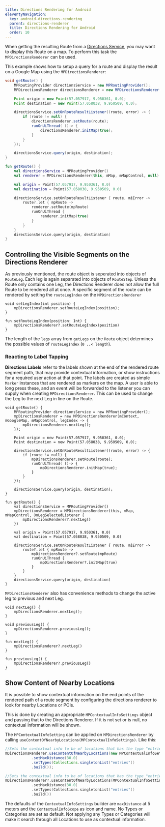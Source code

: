```yaml
---
title: Directions Rendering for Android
eleventyNavigation:
  key: android-directions-rendering
  parent: directions-renderer
  title: Directions Rendering for Android
  order: 10
---
```


When getting the resulting Route from a [Directions Service](../directions/directions-service), you may want to display this Route on a map. To perform this task the `MPDirectionsRenderer` can be used.

This example shows how to setup a query for a route and display the result on a Google Map using the `MPDirectionsRenderer`:

<mi-tabs>
<mi-tab label="Java" tab-for="java"></mi-tab>
<mi-tab label="Kotlin" tab-for="kotlin"></mi-tab>
<mi-tab-panel id="java">

```java
void getRoute() {
    MPRoutingProvider directionsService = new MPRoutingProvider();
    MPDirectionsRenderer directionsRenderer = new MPDirectionsRenderer(mContext, mGoogleMap, mMapControl, null);

    Point origin = new Point(57.057917, 9.950361, 0.0);
    Point destination = new Point(57.058038, 9.950509, 0.0);

    directionsService.setOnRouteResultListener((route, error) -> {
        if (route != null) {
            directionsRenderer.setRoute(route);
            runOnUiThread( ()-> {
                directionsRenderer.initMap(true);
            }
        }
    });

    directionsService.query(origin, destination);
}
```

</mi-tab-panel>
<mi-tab-panel id="kotlin">

```kotlin
fun getRoute() {
    val directionsService = MPRoutingProvider()
    val renderer = MPDirectionsRenderer(this, mMap, mMapControl, null)

    val origin = Point(57.057917, 9.950361, 0.0)
    val destination = Point(57.058038, 9.950509, 0.0)

    directionsService.setOnRouteResultListener { route, miError ->
        route?.let { mpRoute ->
            renderer.setRoute(mpRoute)
            runOnUiThread {
                renderer.initMap(true)
            }
        }
    }
    directionsService.query(origin, destination)
}
```

</mi-tab-panel>
</mi-tabs>

## Controlling the Visible Segments on the Directions Renderer

As previously mentioned, the route object is seperated into objects of `RouteLeg`. Each leg is again separated into objects of `RouteStep`. Unless the Route only contains one Leg, the Directions Renderer does not allow the full Route to be rendered all at once. A specific segment of the route can be rendered by setting the `routeLegIndex` on the `MPDirectionsRenderer`

<mi-tabs>
<mi-tab label="Java" tab-for="java"></mi-tab>
<mi-tab label="Kotlin" tab-for="kotlin"></mi-tab>
<mi-tab-panel id="java">

```java/1
void setLegIndex(int position) {
    mpDirectionsRenderer.setRouteLegIndex(position);
}
```

</mi-tab-panel>
<mi-tab-panel id="kotlin">

```kotlin/1
fun setRouteLegIndex(position: Int) {
    mpDirectionsRenderer?.setRouteLegIndex(position)
}
```

</mi-tab-panel>
</mi-tabs>

The length of the `legs` array from `getLegs` on the `Route` object determines the possible values of `routeLegIndex` (`0 ..< length`).

### Reacting to Label Tapping

**Directions Labels** refer to the labels shown at the end of the rendered route segment path, that may provide contextual information, or show instructions for a required user action at that point. The labels are created as simple `Marker` instances that are rendered as markers on the map. A user is able to long press these, and an event will be forwarded to the listener you can supply when creating `MPDirectionsRenderer`. This can be used to change the Leg to the next Leg in line on the Route.

<mi-tabs>
<mi-tab label="Java" tab-for="java"></mi-tab>
<mi-tab label="Kotlin" tab-for="kotlin"></mi-tab>
<mi-tab-panel id="java">

```java/3
void getRoute() {
    MPRoutingProvider directionsService = new MPRoutingProvider();
    mpDirectionsRenderer = new MPDirectionsRenderer(mContext, mGoogleMap, mMapControl, legIndex -> {
        mpDirectionsRenderer.nextLeg();
    });

    Point origin = new Point(57.057917, 9.950361, 0.0);
    Point destination = new Point(57.058038, 9.950509, 0.0);

    directionsService.setOnRouteResultListener((route, error) -> {
        if (route != null) {
            mpDirectionsRenderer.setRoute(route);
            runOnUiThread( ()-> {
                mpDirectionsRenderer.initMap(true);
            }
        }
    });

    directionsService.query(origin, destination);
}
```

</mi-tab-panel>
<mi-tab-panel id="kotlin">

```kotlin/3
fun getRoute() {
    val directionsService = MPRoutingProvider()
    mpDirectionsRenderer = MPDirectionsRenderer(this, mMap, mMapControl, OnLegSelectedListener {
        mpDirectionsRenderer?.nextLeg()
    })

    val origin = Point(57.057917, 9.950361, 0.0)
    val destination = Point(57.058038, 9.950509, 0.0)

    directionsService.setOnRouteResultListener { route, miError ->
        route?.let { mpRoute ->
            mpDirectionsRenderer?.setRoute(mpRoute)
            runOnUiThread {
                mpDirectionsRenderer?.initMap(true)
            }
        }
    }
    directionsService.query(origin, destination)
}
```

</mi-tab-panel>
</mi-tabs>

`MPDirectionsRenderer` also has convenience methods to change the active leg to previous and next Leg.

<mi-tabs>
<mi-tab label="Java" tab-for="java"></mi-tab>
<mi-tab label="Kotlin" tab-for="kotlin"></mi-tab>
<mi-tab-panel id="java">

```java/1,5
void nextLeg() {
    mpDirectionsRenderer.nextLeg();
}

void previousLeg() {
    mpDirectionsRenderer.previousLeg();
}
```

</mi-tab-panel>
<mi-tab-panel id="kotlin">

```kotlin/1,5
fun nextLeg() {
    mpDirectionsRenderer?.nextLeg()
}

fun previousLeg() {
    mpDirectionsRenderer?.previousLeg()
}
```

</mi-tab-panel>
</mi-tabs>

## Show Content of Nearby Locations

It is possible to show contextual information on the end points of the rendered path of a route segment by configuring the directions renderer to look for nearby Locations or POIs.

This is done by creating an appropriate `MPContextualInfoSettings` object and passing that to the Directions Renderer. If it is not set or is null, no contextual information will be shown.

The `MPContextualInfoSetting` can be applied on `MPDirectionsRenderer` by calling `useContentOfNearbyLocations(MPContextualInfoSettings)`. Like this:

<mi-tabs>
<mi-tab label="Java" tab-for="java"></mi-tab>
<mi-tab label="Kotlin" tab-for="kotlin"></mi-tab>
<mi-tab-panel id="java">

```java
//Sets the contextual info to be of locations that has the type "entries" and searches within a max distance of 30 meters from the end point of the current route segment
mDirectionsRenderer.useContentOfNearbyLocations(new MPContextualInfoSettings.Builder()
            .setMaxDistance(30.0)
            .setTypes(Collections.singletonList("entries"))
            .build());
```

</mi-tab-panel>
<mi-tab-panel id="kotlin">

```kotlin
//Sets the contextual info to be of locations that has the type "entries" and searches within a max distance of 30 meters from the end point of the current route segment
mDirectionsRenderer?.useContentOfNearbyLocations(MPContextualInfoSettings.Builder()
            .setMaxDistance(30.0)
            .setTypes(Collections.singletonList("entries"))
            .build())
```

</mi-tab-panel>
</mi-tabs>

The defaults of the `ContextualInfoSettings` builder are `maxDistance` at 5 meters and the `ContextualInfoScope` as icon and name. No Types or Categories are set as default. Not applying any Types or Categories will make it search through all Locations to use as contextual information.
